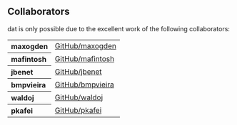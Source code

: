 ## Collaborators

dat is only possible due to the excellent work of the following collaborators:

<table><tbody><tr><th align="left">maxogden</th><td><a href="https://github.com/maxogden">GitHub/maxogden</a></td></tr>
<tr><th align="left">mafintosh</th><td><a href="https://github.com/mafintosh">GitHub/mafintosh</a></td></tr>
<tr><th align="left">jbenet</th><td><a href="https://github.com/jbenet">GitHub/jbenet</a></td></tr>
<tr><th align="left">bmpvieira</th><td><a href="https://github.com/bmpvieira">GitHub/bmpvieira</a></td></tr>
<tr><th align="left">waldoj</th><td><a href="https://github.com/waldoj">GitHub/waldoj</a></td></tr>
<tr><th align="left">pkafei</th><td><a href="https://github.com/pkafei">GitHub/pkafei</a></td></tr>
</tbody></table>
